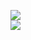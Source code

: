 [![](https://img.shields.io/badge/Made%20With-Github%20Spray-lightgrey.svg?style=for-the-badge&logo=github)](https://github.com/Annihil/github-spray#29750)  
[![](https://i.imgur.com/2DrTn0Z.gif)](https://github.com/Annihil/github-spray)